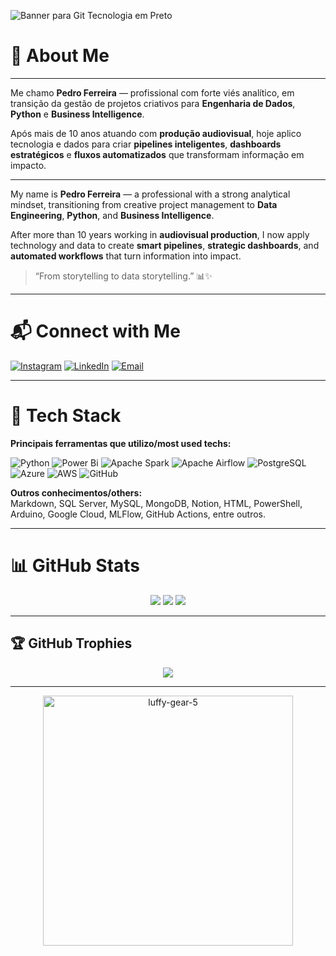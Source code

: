 <!-- Banner ou imagem de destaque (opcional) -->
![Banner para Git Tecnologia em Preto](https://github.com/user-attachments/assets/9d9d5e12-8067-4796-b5bd-d136fc3cbd1c)

# 👋 About Me
---
Me chamo **Pedro Ferreira** — profissional com forte viés analítico, em transição da gestão de projetos criativos para **Engenharia de Dados**, **Python** e **Business Intelligence**.

Após mais de 10 anos atuando com **produção audiovisual**, hoje aplico tecnologia e dados para criar **pipelines inteligentes**, **dashboards estratégicos** e **fluxos automatizados** que transformam informação em impacto.

---
My name is **Pedro Ferreira** — a professional with a strong analytical mindset, transitioning from creative project management to **Data Engineering**, **Python**, and **Business Intelligence**.

After more than 10 years working in **audiovisual production**, I now apply technology and data to create **smart pipelines**, **strategic dashboards**, and **automated workflows** that turn information into impact.
> “From storytelling to data storytelling.” 📊✨

---

# 📬 Connect with Me

[![Instagram](https://img.shields.io/badge/Instagram-%23E4405F.svg?logo=Instagram&logoColor=white)](https://instagram.com/pdf_cinema)
[![LinkedIn](https://img.shields.io/badge/LinkedIn-%230077B5.svg?logo=linkedin&logoColor=white)](https://www.linkedin.com/in/data-pdf/)
[![Email](https://img.shields.io/badge/Email-D14836?logo=gmail&logoColor=white)](mailto:data.pedutraferreira@gmail.com)

---

# 🧠 Tech Stack

**Principais ferramentas que utilizo/most used techs:**

![Python](https://img.shields.io/badge/python-3670A0?style=for-the-badge&logo=python&logoColor=ffdd54)
![Power Bi](https://img.shields.io/badge/power_bi-F2C811?style=for-the-badge&logo=powerbi&logoColor=black)
![Apache Spark](https://img.shields.io/badge/Apache%20Spark-FDEE21?style=for-the-badge&logo=apachespark&logoColor=black)
![Apache Airflow](https://img.shields.io/badge/Apache%20Airflow-017CEE?style=for-the-badge&logo=Apache%20Airflow&logoColor=white)
![PostgreSQL](https://img.shields.io/badge/PostgreSQL-%23316192.svg?style=for-the-badge&logo=postgresql&logoColor=white)
![Azure](https://img.shields.io/badge/azure-%230072C6.svg?style=for-the-badge&logo=microsoftazure&logoColor=white)
![AWS](https://img.shields.io/badge/AWS-%23FF9900.svg?style=for-the-badge&logo=amazon-aws&logoColor=white)
![GitHub](https://img.shields.io/badge/github-%23121011.svg?style=for-the-badge&logo=github&logoColor=white)

**Outros conhecimentos/others:**  
Markdown, SQL Server, MySQL, MongoDB, Notion, HTML, PowerShell, Arduino, Google Cloud, MLFlow, GitHub Actions, entre outros.

---

# 📊 GitHub Stats

<p align="center">
  <img src="https://github-readme-stats.vercel.app/api?username=DATAdotPDF&theme=dark&hide_border=false&include_all_commits=false&count_private=false" />
  <img src="https://nirzak-streak-stats.vercel.app/?user=DATAdotPDF&theme=dark&hide_border=false" />
  <img src="https://github-readme-stats.vercel.app/api/top-langs/?username=DATAdotPDF&theme=dark&hide_border=false&layout=compact" />
</p>

---

## 🏆 GitHub Trophies

<p align="center">
  <img src="https://github-profile-trophy.vercel.app/?username=DATAdotPDF&theme=tokyonight&no-frame=false&no-bg=true&margin-w=4"/>
</p>

---
<p align="center">
  <img src="https://github.com/user-attachments/assets/6f0329a7-82fd-45c1-93c6-b644990fc255" alt="luffy-gear-5" width="400"/>
</p>
